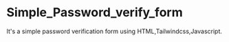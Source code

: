 # Simple_Password_verify_form
It's a simple password verification form using HTML,Tailwindcss,Javascript.
